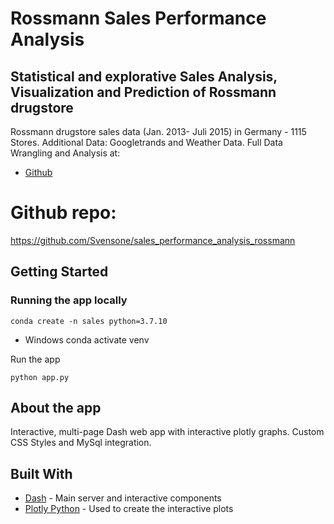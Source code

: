 # Rossmann Sales Performance Analysis

## Statistical and explorative Sales Analysis, Visualization and Prediction of Rossmann drugstore 
Rossmann drugstore sales data (Jan. 2013- Juli 2015) in Germany - 1115 Stores.
Additional Data: Googletrands and Weather Data.
Full Data Wrangling and Analysis at:
- [Github](https://github.com/Svensone/kaggle/blob/main/Competitions/Sales_Performance_Analysis_%26_Prediction_Rossmann.ipynb)

# Github repo:
https://github.com/Svensone/sales_performance_analysis_rossmann

## Getting Started
### Running the app locally
```
conda create -n sales python=3.7.10
```
* Windows
conda activate venv

Run the app
```
python app.py
```
## About the app
Interactive, multi-page Dash web app with interactive plotly graphs.
Custom CSS Styles and MySql integration.
## Built With

- [Dash](https://dash.plot.ly/) - Main server and interactive components
- [Plotly Python](https://plot.ly/python/) - Used to create the interactive plots
